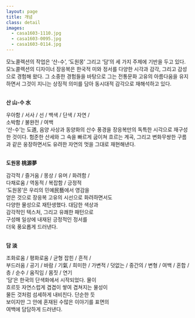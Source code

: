 ```yaml
---
layout: page
title: 개념
class: detail
images:
  - casa1603-1110.jpg
  - casa1603-0095.jpg
  - casa1603-0114.jpg
---
```


모노콜렉션의 작업은 ‘산-수’, ‘도원몽’ 그리고 ‘담’의 세 가지 주제에 기반을 두고 있다. 모노콜렉션의 디자이너 장응복은 한국적 미와 정서를 다양한 시각과 감각, 그리고 감성으로 경험해 왔다. 그 소중한 경험들을 바탕으로 그는 전통문화 고유의 아름다움을 유지하면서 그것이 지니는 상징적 의미를 담아 동시대적 감각으로 재해석하고 있다.
<br><br>

**산 山-수 水**

우아함 / 서사 / 선 / 백색 / 단색 / 자연 /     
소박함 / 불완전 / 여백    
‘산-수’는 도道, 음양 사상과 동양화의 산수 풍경을 장응복만의 독특한 시각으로 재구성한 것이다. 험준한 산세와 그 속을 빠르게 굽이쳐 흐르는 계곡, 그리고 변화무쌍한 구름과 같은 웅장하면서도 유려한 자연의 멋을 그대로 재현해낸다.
<br><br>

**도원몽 桃源夢**

감각적 / 즐거움 / 몽상 / 유머 / 화려함 /     
다채로움 / 역동적 / 복잡함 / 긍정적    
‘도원몽’은 우리의 민예民藝에서 영감을    
얻은 것으로 장응복 고유의 시선으로 화려하면서도    
다양한 물성으로 재탄생했다. 대담한 색상과    
감각적인 텍스처, 그리고 유쾌한 패턴으로    
구성해 일상에 내재된 긍정적인 정서를    
더욱 풍요롭게 드러낸다.
<br><br>

**담 淡**

조화로움 / 평화로움 / 균형 잡힌 / 흔적 /    
부드러움 / 공기 / 바람 / 기氣 / 희미한 / 가변적 / 덧없는 / 중간의 / 변형 / 여백 / 혼합 / 층 / 순수 / 움직임 / 몸짓 / 연기    
‘담’은 한국의 단색화에서 시작되었다. 물이     
흐르듯 자연스럽게 겹겹이 쌓여 겹쳐지는 물성이    
물든 것처럼 섬세하게 내비친다. 단순한 듯    
보이지만 그 안에 혼재된 수많은 이야기를 표면의    
여백에 담담하게 드러낸다.
